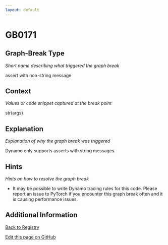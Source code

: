 ```yaml
---
layout: default
---
```

# GB0171

## Graph-Break Type
*Short name describing what triggered the graph break*

assert with non-string message

## Context
*Values or code snippet captured at the break point*

str(args)

## Explanation
*Explanation of why the graph break was triggered*

Dynamo only supports asserts with string messages

## Hints
*Hints on how to resolve the graph break*

- It may be possible to write Dynamo tracing rules for this code. Please report an issue to PyTorch if you encounter this graph break often and it is causing performance issues.


## Additional Information

<!-- ADDITIONAL INFORMATION START - Add custom information below this line -->

<!-- ADDITIONAL INFORMATION END -->

[Back to Registry](../index.html)

[Edit this page on GitHub](https://github.com/pytorch-labs/compile-graph-break-site/edit/main/docs/gb/gb0171.md)
